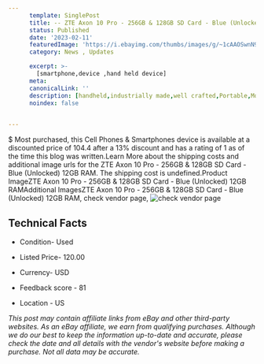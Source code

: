 ```yaml
---
      template: SinglePost
      title: -- ZTE Axon 10 Pro - 256GB & 128GB SD Card - Blue (Unlocked) 12GB RAM
      status: Published
      date: '2023-02-11'
      featuredImage: 'https://i.ebayimg.com/thumbs/images/g/~1cAAOSwnN9j5p-r/s-l225.jpg'
      category: News , Updates

      excerpt: >-
        [smartphone,device ,hand held device]
      meta:
      canonicalLink: ''
      description: [handheld,industrially made,well crafted,Portable,Mobile,Compact,Convenient,Lightweight,Maneuverable,Man-portable,Miniature,Carriable,Hand-held,Light,Holdable,Transportable,Mobile device,Pocket-sized,On-the-go,Wireless,Cordless,Compact size,Convenient size, smartphone,device ,hand held device]
      noindex: false

        
---
```

$
    Most purchased, this Cell Phones & Smartphones device is available at a discounted price of 104.4 after a 13% discount and has a rating of 1 as of the time this blog was written.Learn More about the shipping costs and additional image urls for the ZTE Axon 10 Pro - 256GB & 128GB SD Card - Blue (Unlocked) 12GB RAM. The shipping cost is undefined.Product ImageZTE Axon 10 Pro - 256GB & 128GB SD Card - Blue (Unlocked) 12GB RAMAdditional ImagesZTE Axon 10 Pro - 256GB & 128GB SD Card - Blue (Unlocked) 12GB RAM, check vendor page, ![check vendor page](https://origin-galleryplus.ebayimg.com/ws/web/115702588946_2_0_1/225x225.jpg,https://origin-galleryplus.ebayimg.com/ws/web/115702588946_3_0_1/225x225.jpg,https://origin-galleryplus.ebayimg.com/ws/web/115702588946_4_0_1/225x225.jpg,https://origin-galleryplus.ebayimg.com/ws/web/115702588946_5_0_1/225x225.jpg,https://origin-galleryplus.ebayimg.com/ws/web/115702588946_6_0_1/225x225.jpg,https://origin-galleryplus.ebayimg.com/ws/web/115702588946_7_0_1/225x225.jpg,https://origin-galleryplus.ebayimg.com/ws/web/115702588946_8_0_1/225x225.jpg,https://origin-galleryplus.ebayimg.com/ws/web/115702588946_9_0_1/225x225.jpg,https://origin-galleryplus.ebayimg.com/ws/web/115702588946_10_0_1/225x225.jpg,https://origin-galleryplus.ebayimg.com/ws/web/115702588946_11_0_1/225x225.jpg,https://origin-galleryplus.ebayimg.com/ws/web/115702588946_12_0_1/225x225.jpg,https://origin-galleryplus.ebayimg.com/ws/web/115702588946_13_0_1/225x225.jpg)
    
    

 ## Technical Facts 



     
      

 - Condition- Used 


      

 - Listed Price- 120.00 


      

 - Currency- USD 


      

 - Feedback score - 81 


      

 - Location - US 


      
      

 *_This post may contain affiliate links from eBay and other third-party websites. As an eBay affiliate, we earn from qualifying purchases. Although we do our best to keep the information up-to-date and accurate, please check the date and all details with the vendor's website before making a purchase. Not all data may be accurate._*



    
    
    
    
    